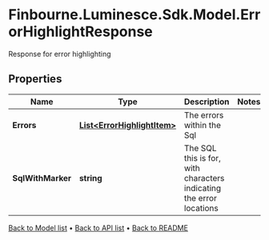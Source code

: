 # Finbourne.Luminesce.Sdk.Model.ErrorHighlightResponse
Response for error highlighting

## Properties

Name | Type | Description | Notes
------------ | ------------- | ------------- | -------------
**Errors** | [**List&lt;ErrorHighlightItem&gt;**](ErrorHighlightItem.md) | The errors within the Sql | 
**SqlWithMarker** | **string** | The SQL this is for, with characters indicating the error locations | 

[Back to Model list](../README.md#documentation-for-models) &#8226; [Back to API list](../README.md#documentation-for-api-endpoints) &#8226; [Back to README](../README.md)

